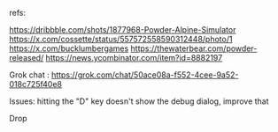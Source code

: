 refs:

https://dribbble.com/shots/1877968-Powder-Alpine-Simulator
https://x.com/cossette/status/557572558590312448/photo/1
https://x.com/bucklumbergames
https://thewaterbear.com/powder-released/
https://news.ycombinator.com/item?id=8882197

Grok chat : https://grok.com/chat/50ace08a-f552-4cee-9a52-018c725f40e8

Issues:
hitting the "D" key doesn't show the debug dialog, improve that

Drop